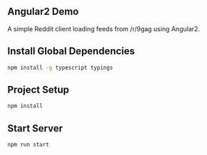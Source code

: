 ## Angular2 Demo

A simple Reddit client loading feeds from /r/9gag using Angular2.

## Install Global Dependencies

```bash
npm install -g typescript typings
```

## Project Setup

```bash
npm install
```

## Start Server

```bash
npm run start
```